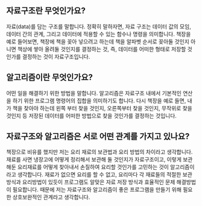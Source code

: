 ## 자료구조란 무엇인가요?

자료(data)를 담는 구조를 말합니다. 정확히 말하자면, 자료 구조는 데이터 값의 모임, 데이터 간의 관계, 그리고 데이터에 적용할 수 있는 함수나 명령을 의미합니다. 책장을 예로 들어보면, 책장에 책을 꽂아 넣으려고 하는데 책을 알파벳 순서로 꽂아둘 것인지 아니면 책상에 쌓아 올려둘 것인지를 결정하는 것, 즉, 데이터를 어떠한 형태로 저장할 것인가를 결정하는 것이 자료구조입니다.

## 알고리즘이란 무엇인가요?

어떤 일을 해결하기 위한 방법을 말합니다. 알고리즘은 자료구조 내에서 기본적인 연산을 하기 위한 프로그램 명령어의 집합을 의미하기도 합니다. 다시 책장을 예로 들면, 내가 책을 찾아야 하는데 왼쪽 부터 찾을 것인지, 오른쪽부터 찾을 것인지, 무작위로 찾을 것인지 등 저장된 데이터를 어떠한 방법으로 찾을 것인가를 결정하는 것입니다.

## 자료구조와 알고리즘은 서로 어떤 관계를 가지고 있나요?

책장으로 비유를 했지만 저는 요리 재료의 보관법과 요리 방법의 차이라고 생각합니다. 재료를 사면 냉장고에 어떻게 정리해서 보관해 둘 것인지가 자료구조이고, 이렇게 보관해둔 요리재료를 어떻게 찾아내서 손질하여 요리할 것인가를 고민하는 것이 알고리즘이라고 생각합니다. 재료가 없으면 요리를 할 수 없고, 요리마다 각 재료들의 적절한 보관방식과 요리방법이 있듯이 프로그램도 알맞은 자료 저장 방식과 효율적인 문제 해결방법이 필요합니다. 때문에 저는 자료구조와 알고리즘이 좋은 프로그램을 만들기 위해 필요한 상호보완적인 관계라고 생각합니다.
